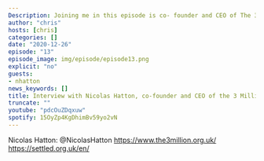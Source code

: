 ```yaml
---
Description: Joining me in this episode is co- founder and CEO of The 3 million, Nicolas Hatton. The 3 million is the largest campaign organisation for EU citizens in the UK, formed after the 2016 EU referendum to protect the rights of people who have made the UK their home. We discuss promises made to E.U. citizens during the campaign, what the situation has been like for the past 4 years, what it means to need to apply to live in the country you call home and what comes next for the millions of E.U. citizens who want to continue their lives in the U.K. Nicolas discusses important issues around the settled status process and the task of making sure people do not "fall through the cracks"; including "Settled" a new organisation dedicated to tackling this problem going forward.
author: "chris"
hosts: [chris]
categories: []
date: "2020-12-26"
episode: "13"
episode_image: img/episode/episode13.png
explicit: "no"
guests:
- nhatton
news_keywords: []
title: Interview with Nicolas Hatton, co-founder and CEO of the 3 Million. What next for E.U. citizens in the UK?
truncate: ""
youtube: "pdcOuZDqxuw"
spotify: 15OyZp4KgDhimBv59yo2vN
---
```


Nicolas Hatton: @NicolasHatton
https://www.the3million.org.uk/
https://settled.org.uk/en/

